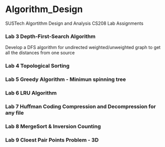 # Algorithm_Design
SUSTech Algortithm Design and Analysis CS208 Lab Assignments

### Lab 3 Depth-First-Search Algorithm
Develop a DFS algorithm for undirected weighted/unweighted graph to get all the distances from one source

### Lab 4 Topological Sorting

### Lab 5 Greedy Algorithm - Minimun spinning tree

### Lab 6 LRU Algorithm

### Lab 7 Huffman Coding Compression and Decompression for any file

### Lab 8 MergeSort & Inversion Counting

### Lab 9 Cloest Pair Points Problem - 3D